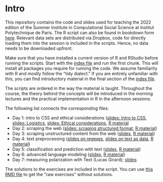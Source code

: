 # Intro

This repository contains the code and slides used for teaching the 2022 edition of the Summer Institute in Computational Social Science at Institut Polytechnique de Paris. The R script can also be found in bookdown form [here](https://bookdown.org/f_lennert/bookdown_script/). Relevant data sets are distributed via Dropbox, code for directly loading them into the session is included in the scripts. Hence, no data needs to be downloaded upfront.

Make sure that you have installed a current version of R and RStudio before running the scripts. Start with the [index file](bookdown_script/index.Rmd) and run the first chunk. This will install all packages you require for running the code. We assume familiarity with R and mostly follow the "tidy dialect." If you are entirely unfamiliar with this, you can find introductory material in the final section of the [index file](bookdown_script/index.Rmd).

The scripts are ordered in the way the material is taught. Throughout the course, the theory behind the concepts will be introduced in the morning lectures and the practical implementation in R in the afternoon sessions.

The following list connects the corresponding files:

* Day 1: intro to CSS and ethical considerations ([slides: Intro to CSS](slides/sicss2022-day1.1_welcome.pdf), [slides: Logistics](slides/sicss2022-day1.2_logistics.pdf), [slides: Ethical considerations](slides/sicss2022-day1.3_scraping-ethics.pdf), [R material](bookdown_script/index.Rmd)
* Day 2: scraping the web ([slides: scraping structured format](slides/sicss2022-day2_how_the_web.pdf), [R material](bookdown_script/01-scraping_structured.Rmd))
* Day 3: scraping unstructured content from the web ([slides](slides/sicss2022-day3_structured.pdf), [R material](bookdown_script/02-scraping_unstructured.Rmd))
* Day 4: text preprocessing ([slides on regexes](sicss2022-day4.1_unstructured), [slides on text as data](slides/sicss2022-day4.2_text-as-data.pdf), [R material](bookdown_script/03-text_preprocessing.Rmd))
* Day 5: classification and prediction with text ([slides](slides/sicss2022-day5_nlp.pdf), [R material](bookdown_script/04-ml.Rmd))
* Day 6: advanced language modeling ([slides](slides/sicss2022-day6_nlp.pdf), [R material](bookdown_script/05-word_embeddings.Rmd))
* Day 7: measuring polarization with Text (Lucas Girard); [slides](slides/sicss2022-day7_polarization-text.pdf)

The solutions to the exercises are included in the script. You can use [this RMD file](bookdown_script/_exercises.Rmd) to get the "raw exercises" without solutions. 


